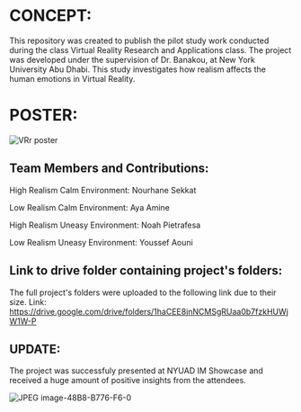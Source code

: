 # CONCEPT:
This repository was created to publish the pilot study work conducted during the class Virtual Reality Research and Applications class. The project was developed under the supervision of Dr. Banakou, at New York University Abu Dhabi. This study investigates how realism affects the human emotions in Virtual Reality.

# POSTER:
![VRr poster](https://github.com/aya-amine/VRresearch/assets/126972019/159028d2-71cd-4b3c-bacb-0dfd2d92f7e4)


## Team Members and Contributions:


High Realism Calm Environment: Nourhane Sekkat

Low Realism Calm Environment: Aya Amine

High Realism Uneasy Environment: Noah Pietrafesa

Low Realism Uneasy Environment: Youssef Aouni

## Link to drive folder containing project's folders:
The full project's folders were uploaded to the following link due to their size.
Link: https://drive.google.com/drive/folders/1haCEE8jnNCMSgRUaa0b7fzkHUWjW1W-P

## UPDATE:
The project was successfuly presented at NYUAD IM Showcase and received a huge amount of positive insights from the attendees.


![JPEG image-48B8-B776-F6-0](https://github.com/aya-amine/VRresearch/assets/126972019/f974fd32-f995-4370-b495-c1d2742a9bd7)
